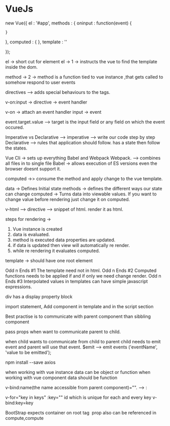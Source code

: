 # VueJs

new Vue({
 el : '#app',
 methods : {
    oninput : function(event) {
    
    }
 },
 computed : {
 },
 template : ''
 
});

el -> short cut for element 
el -> 1 -> instructs the vue to find the template inside the dom.

method -> 2 -> method is a function tied to vue instance ,that gets called to somehow respond to user events

directives --> adds special behaviours to the tags.

v-on:input -> directive -> event handler

v-on -> attach an event handler
input -> event

event.target.value --> target is the input field or any field on which the event occured.

Imperative vs Declarative -->
imperative -->  write our code step by step
Declarative --> rules that application should follow. has a state then follow the states.


Vue Cli -> sets up everything 
Babel and Webpack
Webpack. --> combines all files in to single file 
Babel -> allows execution of ES versions even the browser doesnt support it.





computed  ->> consume the method and apply change to the vue template.


data -> Defines Initial state
methods -> defines the different ways our state can change
computed -> Turns data into viewable values.  If you want to change value before rendering just change it on computed.

v-html --> directive --> snippet of html. render it as html.

steps for rendering ->
1. Vue instance is created
2. data is evaluated.
3. method is executed data properties are updated.
4. if data is updated then view will automatically re render.
5. while re rendering it evaluates computed.

template -> should have one root element

Odd n Ends #1
The template need not in html.
Odd n Ends #2
Computed functions needs to be applied if and if only we need change render.
Odd n Ends #3
Interpolated values in templates can have simple javascript expressions.

div has a display property block

import statement,
Add component in template and in the script section

Best practise is to communicate with parent component than sibbling component

pass props when want to communicate parent to child.

when child wants to communicate from child to parent child needs to emit event and parent will use that event.
$emit --> emit events ('eventName', 'value to be emitted');

npm install --save axios


when working with vue instance data can be object or function
when working with vue component data should be function

v-bind:name(the name accessible from parent component)="". --> :

v-for="key in keys"
:key="" id which is unique for each and every key
v-bind:key=key 

BootStrap expects container on root tag
<img v-bind:src="" />
prop also can be referenced in compute,compute














